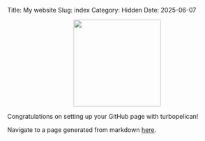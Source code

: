Title: My website
Slug: index
Category: Hidden
Date: 2025-06-07

<div>
    <img style="display: block; margin: auto;" width="200" src="/logo.svg" />
</div>

Congratulations on setting up your GitHub page with turbopelican!

Navigate to a page generated from markdown [here](/my-article).
